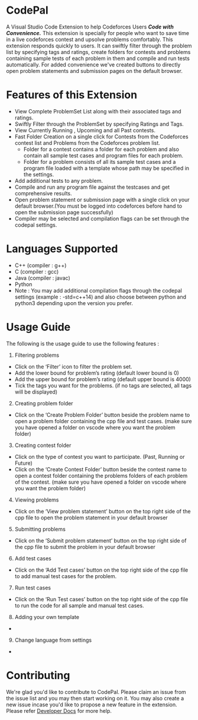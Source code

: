 # CodePal 
A Visual Studio Code Extension to help Codeforces Users ***Code with Convenience.*** This extension is specially for people who want to save time in a live codeforces contest and upsolve problems comfortably. This extension responds quickly to users. It can swiftly filter through the problem list by specifying tags and ratings, create folders for contests and problems containing sample tests of each problem in them and compile and run tests automatically. For added convenience we've created buttons to directly open problem statements and submission pages on the default browser. 

# Features of this Extension
- View Complete ProblemSet List along with their associated tags and ratings. 
- Swiftly Filter through the ProblemSet by specifying Ratings and Tags.
- View Currently Running , Upcoming and all Past contests. 
- Fast Folder Creation on a single click for Contests from the Codeforces contest list and Problems from the Codeforces problem list.
  - Folder for a contest contains a folder for each problem and also contain all sample test cases and program files for each problem.
  - Folder for a problem consists of all its sample test cases and a program file loaded with a template whose path may be specified in the settings.
- Add additional tests to any problem.
- Compile and run any program file against the testcases and get comprehensive results.
- Open problem statement or submission page with a single click on your default browser.(You must be logged into codeforces before hand to open the submission page successfully)
- Compiler may be selected and compilation flags can be set through the codepal settings. 

# Languages Supported
- C++ (compiler : g++)
- C (compiler : gcc)
- Java (compiler : javac)
- Python 
- Note : You may add additional compilation flags through the codepal settings (example : -std=c++14) and also choose between python and python3 depending upon the version you prefer.

# Usage Guide 
The following is the usage guide to use the following features : 

1) Filtering problems
- Click on the ‘Filter’ icon to filter the problem set.
- Add the lower bound for problem’s rating (default lower bound is 0)
- Add the upper bound for problem’s rating (default upper bound is 4000)
- Tick the tags you want for the problems. (if no tags are selected, all tags will be 
displayed)

2) Creating problem folder
- Click on the ‘Create Problem Folder’ button beside the problem name to open a problem folder containing the cpp file and test cases. (make sure you have opened a folder on vscode where you want the problem folder)

3) Creating contest folder
- Click on the type of contest you want to participate. (Past, Running or Future)
- Click on the ‘Create Contest Folder’ button beside the contest name to open a contest folder containing the problems folders of each problem of the contest. (make sure you have opened a folder on vscode where you want the problem folder)

4) Viewing problems
- Click on the ‘View problem statement’ button on the top right side of the cpp file to open the problem statement in your default browser

5) Submitting problems
- Click on the ‘Submit problem statement’ button on the top right side of the cpp file to submit the problem in your default browser

6) Add test cases
- Click on the ‘Add Test cases’ button on the top right side of the cpp file to add manual test cases for the problem.

7) Run test cases
- Click on the ‘Run Test cases’ button on the top right side of the cpp file to run the code for all sample and manual test cases.

8) Adding your own template
- 

9) Change language from settings
- 


# Contributing 
We're glad you'd like to contribute to CodePal. Please claim an issue from the issue list and you may then start working on it. You may also create a new issue incase you'd like to propose a new feature in the extension. Please refer [Developer Docs](CONTRIBUTING.md) for more help.









